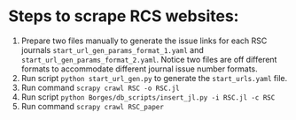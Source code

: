 # Steps to scrape RCS websites:

1. Prepare two files manually to generate the issue links for each RSC journals
`start_url_gen_params_format_1.yaml` and `start_url_gen_params_format_2.yaml`. Notice two files
are off different formats to accommodate different journal issue number formats.
2. Run script `python start_url_gen.py` to generate the `start_urls.yaml` file.
3. Run command `scrapy crawl RSC -o RSC.jl`
4. Run script `python Borges/db_scripts/insert_jl.py -i RSC.jl -c RSC`
5. Run command `scrapy crawl RSC_paper`
